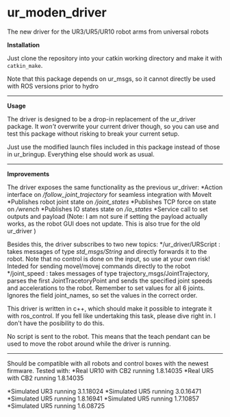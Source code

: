 # ur_moden_driver

The new driver for the UR3/UR5/UR10 robot arms from universal robots

__Installation__

Just clone the repository into your catkin working directory and make it with ```catkin_make```.

Note that this package depends on ur_msgs, so it cannot directly be used with ROS versions prior to hydro

---

__Usage__

The driver is designed to be a drop-in replacement of the ur\_driver package. It _won't_ overwrite your current driver though, so you can use and test this package without risking to break your current setup.

Just use the modified launch files included in this package instead of those in ur\_bringup. Everything else should work as usual.

---

__Improvements__


The driver exposes the same functionality as the previous ur\_driver:
*Action interface on _/follow\_joint\_trajectory_ for seamless integration with MoveIt
*Publishes robot joint state on _/joint\_states_
*Publishes TCP force on state on _/wrench_
*Publishes IO states state on _/io\_states_
*Service call to set outputs and payload (Note: I am not sure if setting the payload actually works, as the robot GUI does not update. This is also true for the old ur\_driver  )

Besides this, the driver subscribes to two new topics:
*/ur\_driver/URScript : takes messages of type _std\_msgs/String_ and directly forwards it to the robot. Note that no control is done on the input, so use at your own risk! Inteded for sending movel/movej commands directly to the robot
*/joint\_speed : takes messages of type trajectory\_msgs/JointTrajectory, parses the first JointTracetoryPoint and sends the specified joint speeds and accelerations to the robot. Remember to set values for all 6 joints. Ignores the field joint\_names, so set the values in the correct order.


This driver is written in c++, which should make it possible to integrate it with ros_control. If you fell like undertaking this task, please dive right in. I don't have the posibility to do this.

No script is sent to the robot. This means that the teach pendant can be used to move the robot around while the driver is running.

---
Should be compatible with all robots and control boxes with the newest firmware.
Tested with:
*Real UR10 with CB2 running 1.8.14035
*Real UR5 with CB2 running 1.8.14035

*Simulated UR3 running 3.1.18024
*Simulated UR5 running 3.0.16471
*Simulated UR5 running 1.8.16941
*Simulated UR5 running 1.7.10857
*Simulated UR5 running 1.6.08725

 
